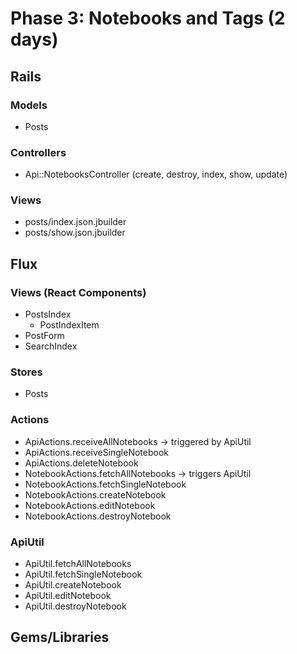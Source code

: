 # Phase 3: Notebooks and Tags (2 days)

## Rails
### Models
* Posts

### Controllers
* Api::NotebooksController (create, destroy, index, show, update)

### Views
* posts/index.json.jbuilder
* posts/show.json.jbuilder

## Flux
### Views (React Components)
* PostsIndex
  - PostIndexItem
* PostForm
* SearchIndex

### Stores
* Posts

### Actions
* ApiActions.receiveAllNotebooks -> triggered by ApiUtil
* ApiActions.receiveSingleNotebook
* ApiActions.deleteNotebook
* NotebookActions.fetchAllNotebooks -> triggers ApiUtil
* NotebookActions.fetchSingleNotebook
* NotebookActions.createNotebook
* NotebookActions.editNotebook
* NotebookActions.destroyNotebook

### ApiUtil
* ApiUtil.fetchAllNotebooks
* ApiUtil.fetchSingleNotebook
* ApiUtil.createNotebook
* ApiUtil.editNotebook
* ApiUtil.destroyNotebook

## Gems/Libraries
